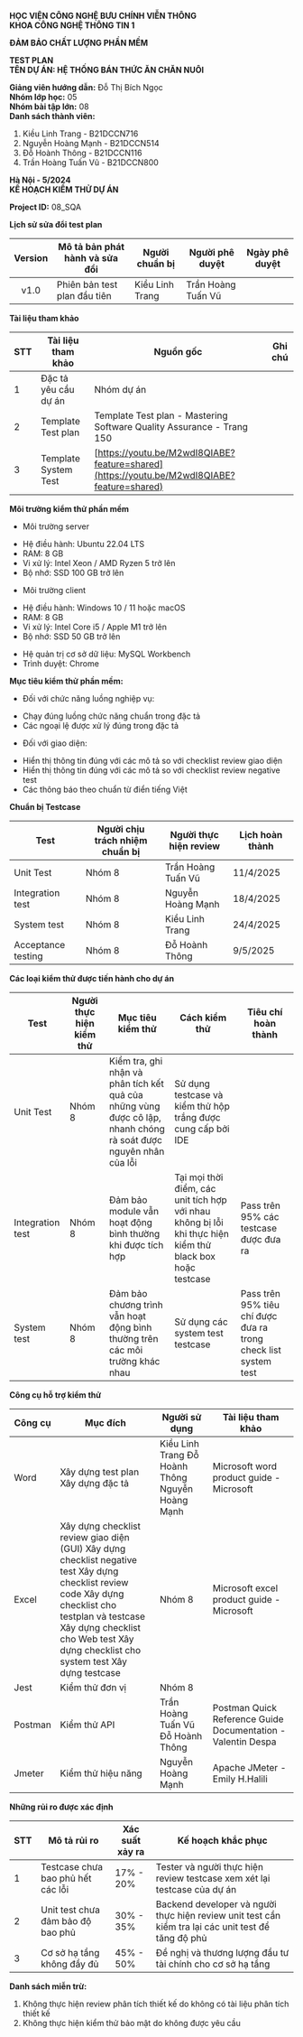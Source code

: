 **HỌC VIỆN CÔNG NGHỆ BƯU CHÍNH VIỄN THÔNG**  
**KHOA CÔNG NGHỆ THÔNG TIN 1**

**ĐẢM BẢO CHẤT LƯỢNG PHẦN MỀM**

**TEST PLAN**  
**TÊN DỰ ÁN: HỆ THỐNG BÁN THỨC ĂN CHĂN NUÔI**

**Giảng viên hướng dẫn:** Đỗ Thị Bích Ngọc  
**Nhóm lớp học:** 		05  
**Nhóm bài tập lớn:** 	08  
**Danh sách thành viên:**

1. Kiều Linh Trang 		\- B21DCCN716  
2. Nguyễn Hoàng Mạnh 	\- B21DCCN514  
3. Đỗ Hoành Thông 		\- B21DCCN116  
4. Trần Hoàng Tuấn Vũ 	\- B21DCCN800

**Hà Nội \- 5/2024**  
**KẾ HOẠCH KIỂM THỬ DỰ ÁN**

**Project ID:** 08\_SQA

**Lịch sử sửa đổi test plan**

| Version | Mô tả bản phát hành và sửa đổi | Người chuẩn bị | Người phê duyệt | Ngày phê duyệt |
| :---: | ----- | ----- | ----- | ----- |
| v1.0 | Phiên bản test plan đầu tiên | Kiều Linh Trang | Trần Hoàng Tuấn Vũ |  |

**Tài liệu tham khảo**

| STT | Tài liệu tham khảo | Nguồn gốc | Ghi chú |
| ----- | ----- | ----- | ----- |
| 1 | Đặc tả yêu cầu dự án | Nhóm dự án |  |
| 2 | Template Test plan | Template Test plan \- Mastering Software Quality Assurance \- Trang 150 |  |
| 3 | Template System Test | [https://youtu.be/M2wdI8QIABE?feature=shared](https://youtu.be/M2wdI8QIABE?feature=shared) |  |

**Môi trường kiểm thử phần mềm**

- Môi trường server  
+ Hệ điều hành: Ubuntu 22.04 LTS  
+ RAM: 8 GB  
+ Vi xử lý: Intel Xeon / AMD Ryzen 5 trở lên  
+ Bộ nhớ: SSD 100 GB trở lên  
- Môi trường client  
+ Hệ điều hành: Windows 10 / 11 hoặc macOS  
+ RAM: 8 GB  
+ Vi xử lý: Intel Core i5 / Apple M1 trở lên  
+ Bộ nhớ: SSD 50 GB trở lên  
- Hệ quản trị cơ sở dữ liệu: MySQL Workbench  
- Trình duyệt: Chrome

**Mục tiêu kiểm thử phần mềm:** 

- Đối với chức năng luồng nghiệp vụ:  
+ Chạy đúng luồng chức năng chuẩn trong đặc tả  
+ Các ngoại lệ được xử lý đúng trong đặc tả  
- Đối với giao diện:  
+ Hiển thị thông tin đúng với các mô tả so với checklist review giao diện  
+ Hiển thị thông tin đúng với các mô tả so với  checklist review negative test  
+ Các thông báo theo chuẩn từ điển tiếng Việt


**Chuẩn bị Testcase**

| Test | Người chịu trách nhiệm chuẩn bị | Người thực hiện review | Lịch hoàn thành |
| ----- | ----- | ----- | ----- |
| Unit Test | Nhóm 8 | Trần Hoàng Tuấn Vũ | 11/4/2025 |
| Integration test | Nhóm 8 | Nguyễn Hoàng Mạnh | 18/4/2025 |
| System test | Nhóm 8 | Kiều Linh Trang | 24/4/2025 |
| Acceptance testing | Nhóm 8 | Đỗ Hoành Thông | 9/5/2025 |

**Các loại kiểm thử được tiến hành cho dự án**

| Test | Người thực hiện kiểm thử | Mục tiêu kiểm thử | Cách kiểm thử | Tiêu chí hoàn thành |
| ----- | ----- | ----- | ----- | ----- |
| Unit Test | Nhóm 8 | Kiểm tra, ghi nhận và phân tích kết quả của những vùng được cô lập, nhanh chóng rà soát được nguyên nhân của lỗi | Sử dụng testcase và kiểm thử hộp trắng được cung cấp bởi IDE |  |
| Integration test | Nhóm 8 | Đảm bảo module vẫn hoạt động bình thường khi được tích hợp | Tại mọi thời điểm, các unit tích hợp với nhau không bị lỗi khi thực hiện kiểm thử black box hoặc testcase   | Pass trên 95% các testcase được đưa ra |
| System test | Nhóm 8 | Đảm bảo chương trình vẫn hoạt động bình thường trên các môi trường khác nhau | Sử dụng các system test testcase | Pass trên 95% tiêu chí được đưa ra trong check list system test |

**Công cụ hỗ trợ kiểm thử**

| Công cụ | Mục đích | Người sử dụng | Tài liệu tham khảo |
| ----- | ----- | ----- | ----- |
| Word | Xây dựng test plan Xây dựng đặc tả | Kiều Linh Trang Đỗ Hoành Thông Nguyễn Hoàng Mạnh | Microsoft word product guide \- Microsoft |
| Excel  | Xây dựng checklist review giao diện (GUI) Xây dựng checklist negative test Xây dựng checklist review code Xây dựng checklist cho testplan và testcase Xây dựng checklist cho Web test Xây dựng checklist cho system test Xây dựng testcase | Nhóm 8 | Microsoft excel product guide \- Microsoft |
| Jest | Kiểm thử đơn vị | Nhóm 8 |  |
| Postman | Kiểm thử API | Trần Hoàng Tuấn Vũ Đỗ Hoành Thông  | Postman Quick Reference Guide Documentation \- Valentin Despa |
| Jmeter | Kiểm thử hiệu năng | Nguyễn Hoàng Mạnh | Apache JMeter \- Emily H.Halili |

**Những rủi ro được xác định**

| STT | Mô tả rủi ro | Xác suất xảy ra | Kế hoạch khắc phục |
| ----- | ----- | ----- | ----- |
| 1 | Testcase chưa bao phủ hết các lỗi | 17% \- 20% | Tester và người thực hiện review testcase xem xét lại testcase của dự án |
| 2 | Unit test chưa đảm bảo độ bao phủ | 30% \- 35% | Backend developer và người thực hiện review unit test cần kiểm tra lại các unit test để tăng độ phủ |
| 3 | Cơ sở hạ tầng không đầy đủ | 45% \- 50% | Đề nghị và thương lượng đầu tư tài chính cho cơ sở hạ tầng |

**Danh sách miễn trừ:**

1. Không thực hiện review phân tích thiết kế do không có tài liệu phân tích thiết kế  
2. Không thực hiện kiểm thử bảo mật do không được yêu cầu


